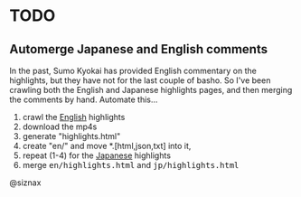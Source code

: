 TODO
====

Automerge Japanese and English comments
---------------------------------------

In the past, Sumo Kyokai has provided English commentary on the
highlights, but they have not for the last couple of basho. So I've
been crawling both the English and Japanese highlights pages, and then
merging the comments by hand. Automate this...

1. crawl the [English](http://www.sumo.or.jp/en/honbasho/topics/ko_torikumi15/list) highlights
2. download the mp4s
3. generate "highlights.html"
4. create "en/" and move *.[html,json,txt] into it,
5. repeat (1-4) for the [Japanese](http://www.sumo.or.jp/honbasho/topics/ko_torikumi15/list) highlights
6. merge <tt>en/highlights.html</tt> and <tt>jp/highlights.html</tt>


@siznax

